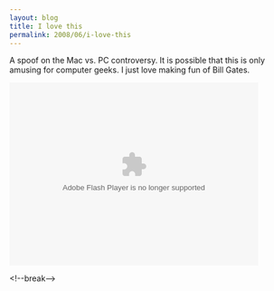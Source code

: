 ```yaml
---
layout: blog
title: I love this
permalink: 2008/06/i-love-this
---
```


<p>A spoof on the Mac vs. PC controversy. It is possible that this is only amusing for computer geeks. I just love making fun of Bill Gates.<br /></p>
<object width="440" height="323"><param name="movie" value="http://d.yimg.com/static.video.yahoo.com/yep/YV_YEP.swf?ver=2.2.4" /><param name="allowFullScreen" value="true" /><param name="flashVars" value="id=1921369&vid=255498&lang=en-us&intl=us&thumbUrl=http%3A//us.i1.yimg.com/us.yimg.com/i/us/sch/cn/v/v0/w748/255498_320_240.jpeg&embed=1" /><embed src="http://d.yimg.com/static.video.yahoo.com/yep/YV_YEP.swf?ver=2.2.4" type="application/x-shockwave-flash" width="440" height="323" allowFullScreen="true" flashVars="id=1921369&vid=255498&lang=en-us&intl=us&thumbUrl=http%3A//us.i1.yimg.com/us.yimg.com/i/us/sch/cn/v/v0/w748/255498_320_240.jpeg&embed=1" ></embed></object><p>&lt;!--break--></p>
